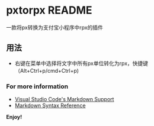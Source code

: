 # pxtorpx README

一款将px转换为支付宝小程序中rpx的插件

## 用法

- 右键在菜单中选择将文字中所有px单位转化为rpx，快捷键（Alt+Ctrl+p/cmd+Ctrl+p)

### For more information

* [Visual Studio Code's Markdown Support](http://code.visualstudio.com/docs/languages/markdown)
* [Markdown Syntax Reference](https://help.github.com/articles/markdown-basics/)

**Enjoy!**
